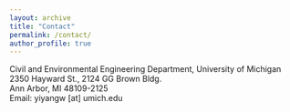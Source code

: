 ```yaml
---
layout: archive
title: "Contact"
permalink: /contact/
author_profile: true
---
```

Civil and Environmental Engineering Department, University of Michigan<br>
2350 Hayward St., 2124 GG Brown Bldg.<br>
Ann Arbor, MI 48109-2125<br>
Email: yiyangw [at] umich.edu


